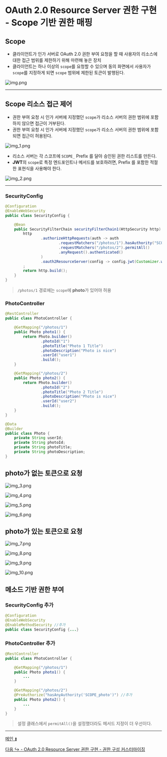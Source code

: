 # OAuth 2.0 Resource Server 권한 구현 - Scope 기반 권한 매핑

## Scope

- 클라이언트가 인가 서버로 OAuth 2.0 권한 부여 요청을 할 때 사용자의 리소스에 대한 접근 범위를 제한하기 위해 마련해 놓은 장치
- 클라이언트는 하나 이상의 `scope`를 요청할 수 있으며 동의 화면에서 사용자가 `scope`를 지정하게 되면 `scope` 범위에 제한된 토큰이 발행된다.

![img.png](image/img.png)

---

## Scope 리소스 접근 제어

- 권한 부여 요청 시 인가 서버에 지정했던 `scope`가 리소스 서버의 권한 범위에 포함하지 않으면 접근이 거부된다.
- 권한 부여 요청 시 인가 서버에 지정했던 `scope`가 리소스 서버의 권한 범위에 포함되면 접근이 허용된다.

![img_1.png](image/img_1.png)

- 리소스 서버는 각 스코프에 `SCOPE_` Prefix 를 달아 승인된 권한 리스트를 만든다.
- **JWT**의 `scope`로 특정 엔드포인트나 메서드를 보호하려면, Prefix 를 포함한 적절한 표현식을 사용해야 한다.

![img_2.png](image/img_2.png)

---

### SecurityConfig

```java
@Configuration
@EnableWebSecurity
public class SecurityConfig {

    @Bean
    public SecurityFilterChain securityFilterChain1(HttpSecurity http) throws Exception {
        http
                .authorizeHttpRequests(auth -> auth
                        .requestMatchers("/photos/1").hasAuthority("SCOPE_photo")
                        .requestMatchers("/photos/2").permitAll()
                        .anyRequest().authenticated()
                )
                .oauth2ResourceServer(config -> config.jwt(Customizer.withDefaults()))
        ;
        return http.build();
    }
}
```
> `/photos/1` 경로에는 `scope`에 **photo**가 있어야 허용

### PhotoController

```java
@RestController
public class PhotoController {

    @GetMapping("/photos/1")
    public Photo photo1() {
        return Photo.builder()
                .photoId("1")
                .photoTitle("Photo 1 Title")
                .photoDescription("Photo is nice")
                .userId("user1")
                .build();
    }

    @GetMapping("/photos/2")
    public Photo photo2() {
        return Photo.builder()
                .photoId("2")
                .photoTitle("Photo 2 Title")
                .photoDescription("Photo is nice")
                .userId("user2")
                .build();
    }
}
```
```java
@Data
@Builder
public class Photo {
    private String userId;
    private String photoId;
    private String photoTitle;
    private String photoDescription;
}
```

## photo가 없는 토큰으로 요청

![img_3.png](image/img_3.png)

![img_4.png](image/img_4.png)

![img_5.png](image/img_5.png)

![img_6.png](image/img_6.png)

## photo가 있는 토큰으로 요청

![img_7.png](image/img_7.png)

![img_8.png](image/img_8.png)

![img_9.png](image/img_9.png)

![img_10.png](image/img_10.png)

## 메소드 기반 권한 부여

### SecurityConfig 추가

```java
@Configuration
@EnableWebSecurity
@EnableMethodSecurity //추가
public class SecurityConfig {...}
```

### PhotoController 추가

```java
@RestController
public class PhotoController {

    @GetMapping("/photos/1")
    public Photo photo1() {
        ...
    }

    @GetMapping("/photos/2")
    @PreAuthorize("hasAnyAuthority('SCOPE_photo')") //추가
    public Photo photo2() {
        ...
    }
}
```
> 설정 클래스에서 `permitAll()`을 설정했더라도 메서드 지정이 더 우선이다.
---

[메인 ⏫](https://github.com/genesis12345678/TIL/blob/main/Spring/security/oauth/main.md)

[다음 ↪️ - OAuth 2.0 Resource Server 권한 구현 - 권한 구성 커스터마이징]()